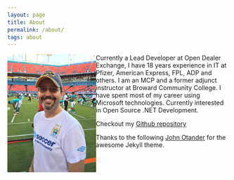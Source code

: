 ```yaml
---
layout: page
title: About
permalink: /about/
tags: about
---
```


  <div style="width: 40%; float: left; display: block;">
   <img src="/images/me.jpeg" alt="Adrian Gabor" />
  </div>

  Currently a Lead Developer at Open Dealer Exchange, I have 18 years experience in IT at Pfizer, American Express, FPL, ADP and others. I am an MCP and a former adjunct instructor at Broward Community College. I have spent most of my career using Microsoft technologies. Currently interested in Open Source .NET Development.

Checkout my [Github repository](https://github.com/adyle5/)

Thanks to the following [John Otander](http://johnotander.com) for the awesome Jekyll theme.
